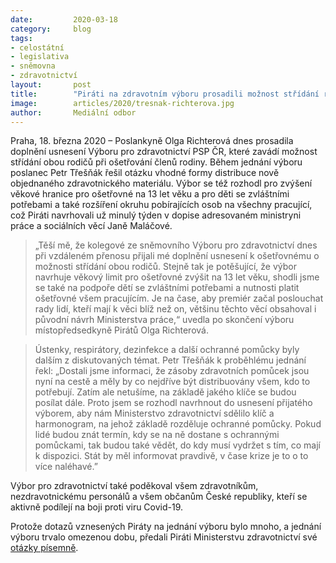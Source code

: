```yaml
---
date:         2020-03-18
category:     blog
tags:         
- celostátní 
- legislativa 
- sněmovna 
- zdravotnictví
layout:       post
title:        "Piráti na zdravotním výboru prosadili možnost střídání rodičů během domácího ošetřování"
image:        articles/2020/tresnak-richterova.jpg
author:       Mediální odbor
--- 
```




Praha, 18. března 2020 – Poslankyně Olga Richterová dnes prosadila doplnění usnesení Výboru pro zdravotnictví PSP ČR, které zavádí možnost střídání obou rodičů při ošetřování členů rodiny. Během jednání výboru poslanec Petr Třešňák řešil otázku vhodné formy distribuce nově objednaného zdravotnického materiálu. Výbor se též rozhodl pro zvýšení věkové hranice pro ošetřovné na 13 let věku a pro děti se zvláštními potřebami a také rozšíření okruhu pobírajících osob na všechny pracující, což Piráti navrhovali už minulý týden v dopise adresovaném ministryni práce a sociálních věcí Janě Maláčové. 

> „Těší mě, že kolegové ze sněmovního Výboru pro zdravotnictví dnes při vzdáleném přenosu přijali mé doplnění usnesení k ošetřovnému o možnosti střídání obou rodičů. Stejně tak je potěšující, že výbor navrhuje věkový limit pro ošetřovné zvýšit na 13 let věku, shodli jsme se také na podpoře dětí se zvláštními potřebami a nutnosti platit ošetřovné všem pracujícím. Je na čase, aby premiér začal poslouchat rady lidí, kteří mají k věci blíž než on, většinu těchto věcí obsahoval i původní návrh Ministerstva práce,“ uvedla po skončení výboru místopředsedkyně Pirátů Olga Richterová.

> Ústenky, respirátory, dezinfekce a další ochranné pomůcky byly dalším z diskutovaných témat. Petr Třešňák k proběhlému jednání řekl: „Dostali jsme informaci, že zásoby zdravotních pomůcek jsou nyní na cestě a měly by co nejdříve být distribuovány všem, kdo to potřebují. Zatím ale netušíme, na základě jakého klíče se budou posílat dále. Proto jsem se rozhodl navrhnout do usnesení přijatého výborem, aby nám Ministerstvo zdravotnictví sdělilo klíč a harmonogram, na jehož základě rozděluje ochranné pomůcky. Pokud lidé budou znát termín, kdy se na ně dostane s ochrannými pomůckami, tak budou také vědět, do kdy musí vydržet s tím, co mají k dispozici. Stát by měl informovat pravdivě,  v čase krize je to o to více naléhavé.”

Výbor pro zdravotnictví také poděkoval všem zdravotníkům, nezdravotnickému personálů a všem občanům České republiky, kteří se aktivně podílejí na boji proti viru Covid-19.

Protože dotazů vznesených Piráty na jednání výboru bylo mnoho, a jednání výboru trvalo omezenou dobu, předali Piráti Ministerstvu zdravotnictví své [otázky písemně](https://pirati.cz/assets/pdf/dotazy-mzd-tresnak.pdf).

